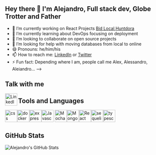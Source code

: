 ## Hey there 👋 I'm Alejandro, Full stack dev, Globe Trotter and Father

- 🔭 I’m currently working on React Projects [Bid Local](https://github.com/Snugles/bid-local),[Huntdora](https://github.com/serendatapy/huntdora)
- 🌱 I’m currently learning about DevOps focusing on deployment
- 👯 I’m looking to collaborate on open source projects
- 🤔 I’m looking for help with moving databases from local to online
- 😄 Pronouns: he/him/his
- 📫 How to reach me: [LinkedIn](https://www.linkedin.com/in/alejandro-rene-valdivia/) or [Twitter](https://twitter.com/serendatapy)
- ⚡ Fun fact: Depending where I am, people call me Alex, Alessandro, Aleiandro...
-->
## Talk with me
[<img align="left" img height="40" alt="LinkedIn Profile" src="https://cdn.jsdelivr.net/npm/simple-icons@v3/icons/linkedin.svg" />](https://www.linkedin.com/in/alejandro-rene-valdivia/)





## Tools and Languages

<img height="40" alt="css" src="https://raw.githubusercontent.com/serendatapy/serendatapy/main/assets/css3-original.svg"><img height="40" alt="docker" src="https://raw.githubusercontent.com/serendatapy/serendatapy/main/assets/docker-original.svg"><img height="40" alt="express" src="https://raw.githubusercontent.com/serendatapy/serendatapy/main/assets/express-original.svg"><img height="40" alt="Javascript" src="https://raw.githubusercontent.com/serendatapy/serendatapy/main/assets/javascript.svg">
<img height="40" alt="Mocha" src="https://raw.githubusercontent.com/serendatapy/serendatapy/main/assets/mocha-plain.svg"><img height="40" alt="MongoDb" src="https://raw.githubusercontent.com/serendatapy/serendatapy/main/assets/mongodb-original.svg"><img height="40" alt="React" src="https://raw.githubusercontent.com/serendatapy/serendatapy/main/assets/react-original.svg"><img height="40" alt="sequelize" src="https://raw.githubusercontent.com/serendatapy/serendatapy/main/assets/sequelize-original.svg"><img height="40" alt="typescript" src="https://raw.githubusercontent.com/serendatapy/serendatapy/main/assets/typescript.svg">



## GitHub Stats


![Alejandro's GitHub Stats](https://github-readme-stats.vercel.app/api?username=serendatapy&show_icons=true)